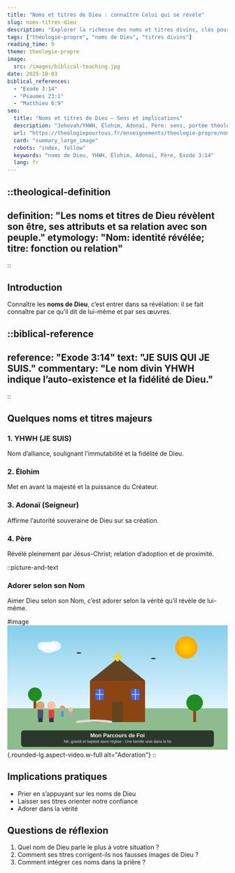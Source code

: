 ```yaml
---
title: "Noms et titres de Dieu : connaître Celui qui se révèle"
slug: noms-titres-dieu
description: "Explorer la richesse des noms et titres divins, clés pour la connaissance de Dieu."
tags: ["théologie-propre", "noms de Dieu", "titres divins"]
reading_time: 9
theme: theologie-propre
image:
  src: /images/biblical-teaching.jpg
date: 2025-10-03
biblical_references:
  - "Exode 3:14"
  - "Psaumes 23:1"
  - "Matthieu 6:9"
seo:
  title: "Noms et titres de Dieu — Sens et implications"
  description: "Jehovah/YHWH, Élohim, Adonaï, Père: sens, portée théologique et implications pour la vie chrétienne."
  url: "https://theologiepourtous.fr/enseignements/theologie-propre/noms-titres-dieu"
  card: "summary_large_image"
  robots: "index, follow"
  keywords: "noms de Dieu, YHWH, Élohim, Adonaï, Père, Exode 3:14"
  lang: fr
---
```


::theological-definition
---
definition: "Les noms et titres de Dieu révèlent son être, ses attributs et sa relation avec son peuple."
etymology: "Nom: identité révélée; titre: fonction ou relation"
---
::

## Introduction

Connaître les <theological-glossary-anchor term="noms de Dieu">**noms de Dieu**</theological-glossary-anchor>, c’est entrer dans sa révélation: il se fait connaître par ce qu’il dit de lui-même et par ses œuvres.

::biblical-reference
---
reference: "Exode 3:14"
text: "JE SUIS QUI JE SUIS."
commentary: "Le nom divin YHWH indique l’auto-existence et la fidélité de Dieu."
---
::

## Quelques noms et titres majeurs

### 1. YHWH (JE SUIS)
Nom d’alliance, soulignant l’immutabilité et la fidélité de Dieu.

### 2. Élohim
Met en avant la majesté et la puissance du Créateur.

### 3. Adonaï (Seigneur)
Affirme l’autorité souveraine de Dieu sur sa création.

### 4. Père
Révélé pleinement par Jésus-Christ; relation d’adoption et de proximité.

::picture-and-text
### Adorer selon son Nom
Aimer Dieu selon son Nom, c’est adorer selon la vérité qu’il révèle de lui-même.

#image
![Adoration](/images/faith-journey.jpg){.rounded-lg.aspect-video.w-full alt="Adoration"}
::

## Implications pratiques
- Prier en s’appuyant sur les noms de Dieu
- Laisser ses titres orienter notre confiance
- Adorer dans la vérité

## Questions de réflexion
1. Quel nom de Dieu parle le plus à votre situation ?
2. Comment ses titres corrigent-ils nos fausses images de Dieu ?
3. Comment intégrer ces noms dans la prière ?
